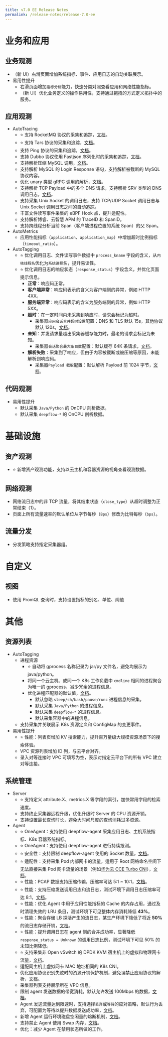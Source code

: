 ```yaml
---
title: v7.0 EE Release Notes
permalink: /release-notes/release-7.0-ee
---
```


# 业务和应用

## 业务观测

- （新 UI）右滑页面增加系统指标、事件、应用日志的自动关联展示。
- 易用性提升
  - 右滑页面增加`指标分析`能力，快速分类对照查看应用和网络性能指标。
  - （新 UI）优化业务定义的操作易用性，支持通过拖拽的方式定义拓扑中的服务。

## 应用观测

- AutoTracing
  - ⭐ 支持 RocketMQ 协议的采集和追踪，[文档](../features/l7-protocols/mq/#rocketmq)。
  - ⭐ 支持 Tars 协议的采集和追踪，[文档](../features/l7-protocols/rpc/#tars)。
  - 支持 Ping 协议的采集和追踪，[文档](../features/l7-protocols/network/#ping)。
  - 支持 Dubbo 协议使用 Fastjson 序列化时的采集和追踪，[文档](../features/l7-protocols/rpc/#dubbo)。
  - 支持解析压缩 MySQL 调用，[文档](../configuration/agent/#processors.request_log.application_protocol_inference.protocol_special_config.mysql.decompress_payload)。
  - 支持解析 MySQL 的 Login Response 语句，支持解析被截断的 MySQL 协议内容。
  - 优化 unary 类型 gRPC 调用的解析，[文档](../configuration/agent/#processors.request_log.application_protocol_inference.protocol_special_config.grpc.streaming_data_enabled)。
  - 支持解析 TCP Payload 中的多个 DNS 请求，支持解析 SRV 类型的 DNS 调用日志，[文档](https://en.wikipedia.org/wiki/SRV_record)。
  - 支持采集 Unix Socket 的调用日志，支持 TCP/UDP Socket 调用日志与 Unix Socket 调用日志之间的自动追踪。
  - 丰富文件读写事件采集的 eBPF Hook 点，提升适配性。
  - 支持解析博睿、云智慧 APM 的 TraceID 和 SpanID。
  - 支持跨线程分析当前 Span（客户端进程位置的系统 Span）的父 Span。
- AutoMetrics
  - 应用性能指标（`application`、`application_map`）中增加超时比例指标（`timeout_ratio`）。
- AutoTagging
  - ⭐ 优化调用日志、文件读写事件数据中 `process_kname` 字段的含义，从`内核线程名`优化为`系统进程`名，提升易读性。
  - ⭐ 优化调用日志的响应状态（`response_status`）字段含义，并优化页面提示信息。
    - **正常**：响应码正常。
    - **客户端异常**：响应码表示的含义为客户端侧的异常，例如 HTTP 4XX。
    - **服务端异常**：响应码表示的含义为服务端侧的异常，例如 HTTP 5XX。
    - **超时**：在一定时间内未采集到响应时，请求会标记为超时。
      - 采集器`应用会话合并超时设置`配置：DNS 和 TLS 默认 15s，其他协议默认 120s，[文档](../configuration/agent/#processors.request_log.timeouts.session_aggregate)。
    - **未知**：并发请求量超出采集器缓存能力时，最老的请求会标记为未知。
      - 采集器`会话聚合最大条目数`配置：默认缓存 64K 条请求，[文档](../configuration/agent/#processors.request_log.tunning.session_aggregate_max_entries)。
    - **解析失败**：采集到了响应，但由于内容被截断或被压缩等原因，未能解析到响应码。
      - 采集器`Payload 截取`配置：默认解析 Payload 前 1024 字节，[文档](../configuration/agent/#processors.request_log.tunning.payload_truncation)。

## 代码观测

- 易用性提升
  - 默认采集 `Java/Python` 的 OnCPU 剖析数据。
  - 默认采集 `deepflow-*` 的 OnCPU 剖析数据。

# 基础设施

## 资产观测

- ⭐ 新增资产观测功能，支持以云主机和容器资源的视角查看观测数据。

## 网络观测

- 网络流日志中的非 TCP 流量，将其结束状态（`close_type`）从超时调整为正常结束（1）。
- 页面上所有流量速率的默认单位从字节每秒（`Bps`）修改为比特每秒（`bps`）。

## 流量分发

- 分发策略支持指定采集器组。

# 自定义

## 视图

- 使用 PromQL 查询时，支持设置指标的别名、单位、阈值

# 其他

## 资源列表

- AutoTagging
  - 进程资源
    - ⭐ 自动将 gprocess 名称记录为 jar/py 文件名，避免均展示为 java/python。
    - 将同一个云主机、或同一个 K8s 工作负载中 `cmdline` 相同的进程聚合为唯一的 gprocess，减少冗余的进程信息。
    - 优化进程匹配器的默认值，[文档](../configuration/agent/#inputs.proc.process_matcher)。
      - 默认忽略 `sleep/sh/bash/pause/runc` 进程信息的采集。
      - 默认采集 `Java/Python` 的进程信息。
      - 默认采集 `deepflow-*` 的进程信息。
      - 默认采集容器中的进程信息。
  - 支持采集并关联展示 K8s 资源定义和 ConfigMap 的变更事件。
- 易用性提升
  - ⭐ 性能：列表页增加 KV 搜索能力，提升百万量级大规模资源场景下的搜索体验。
  - VPC 资源列表增加 ID 列，与云平台对齐。
  - 录入对等连接时 VPC 可填写为空，表示对指定云平台下的所有 VPC 建立对等连接。

## 系统管理

- Server
  - ⭐ 支持定义 attribute.X、metrics.X 等字段的索引，加快常用字段的检索速度。
  - 支持终止采集器远程升级，优化升级时 Server 的 CPU 资源开销。
  - 支持设置最长查询时长，避免大时间尺度的查询消耗过多资源。
- Agent
  - ⭐ OneAgent：支持使用 deepflow-agent 采集应用日志、主机系统指标、K8s 容器系统指标。
  - ⭐ OneAgent：支持使用 deepflow-agent 进行持续拨测。
  - ⭐ 安全性：支持限制 deepflow-agent 使用的 Socket 数量，[文档](../configuration/agent/#global.limits.max_sockets)。
  - ⭐ 适配性：支持采集 Pod 内部网卡的流量，适用于 Root 网络命名空间下无法直接采集 Pod 网卡流量的场景（例如[华为云 CCE Turbo CNI](https://support.huaweicloud.com/usermanual-cce/cce_10_0284.html)），[文档](../configuration/agent/#inputs.cbpf.af_packet.inner_interface_capture_enabled)。
  - ⭐ 性能：PCAP 数据支持压缩传输，压缩率可达 5:1 ~ 10:1，[文档](../configuration/agent/#outputs.compression.pcap)。
  - ⭐ 性能：支持压缩发送调用日志和流日志，测试环境下调用日志压缩率可达 8:1，[文档](../configuration/agent/#outputs.compression.l7_flow_log)。
  - ⭐ 性能：优化 Agent 中用于应用性能指标的 Cache 的内存占用，通过及时清理失效的 LRU 条目，测试环境下可见整体内存消耗降低 **43%**。
  - ⭐ 性能：聚合存储 LB 探活产生的流日志，某生产环境下降低了将近 **50%** 的流日志存储开销，[文档](../configuration/agent/#outputs.flow_log.aggregators.aggregate_health_check_l4_flow_log)。
  - ⭐ 性能：提升调用日志在 agent 侧的合并成功率，显著降低 `response_status = Unknown` 的调用日志比例，测试环境下可见 50% 的未知比例降低。
  - ⭐ 支持采集非 Open vSwitch 的 DPDK KVM 宿主机上的虚拟和物理网卡流量，[文档](../configuration/agent/#inputs.ebpf.socket.uprobe.dpdk.command)。
  - 适配同主机上虚拟网卡 MAC 地址相同的 K8s CNI。
  - 优化应用协议识别失败时的资源开销保护机制，避免误禁止应用协议的解析，[文档](../configuration/agent/#processors.request_log.application_protocol_inference.inference_max_retries)。
  - 采集器列表支持展示所在 VPC 信息。
  - 限制 agent 发送数据的带宽消耗，默认允许发送 100Mbps 的数据，[文档](../configuration/agent/#global.communication.max_throughput_to_ingester)。
  - Agent 发送流量达到限速时，支持选择`丢弃`或`等待`的应对策略，默认行为丢弃，可配置为等待以提升数据发送成功率，[文档](../configuration/agent/#global.communication.ingester_traffic_overflow_action)。
  - 新增 Agent 运行环境磁盘空闲量的熔断机制，[文档](../configuration/agent/#global.circuit_breakers.free_disk)。
  - 支持禁止 Agent 使用 Swap 内存，[文档](../configuration/agent/#global.tunning.swap_disabled)。
  - 优化：减少 Agent 在禁用状态所做的工作。
